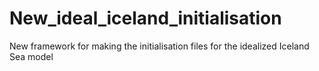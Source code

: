 # New_ideal_iceland_initialisation
New framework for making the initialisation files for the idealized Iceland Sea model
